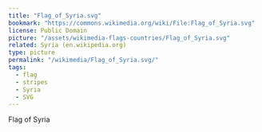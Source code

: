 ```yaml
---
title: "Flag_of_Syria.svg"
bookmark: "https://commons.wikimedia.org/wiki/File:Flag_of_Syria.svg"
license: Public Domain
picture: "/assets/wikimedia-flags-countries/Flag_of_Syria.svg"
related: Syria (en.wikipedia.org)
type: picture
permalink: "/wikimedia/Flag_of_Syria.svg/"
tags:
  - flag
  - stripes
  - Syria
  - SVG
---
```

Flag of Syria